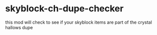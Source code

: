 # skyblock-ch-dupe-checker
this mod will check to see if your skyblock items are part of the crystal hallows dupe 
